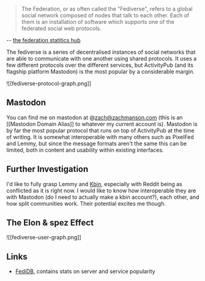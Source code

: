 >The Federation, or as often called the "Fediverse", refers to a global social network composed of nodes that talk to each other. Each of them is an installation of software which supports one of the federated social web protocols.

-- [the federation statitics hub](https://the-federation.info/)

The fediverse is a series of decentralised instances of social networks that are able to communicate with one another using shared protocols.  It uses a few different protocols over the different services, but ActivityPub (and its flagship platform Mastodon) is the most popular by a considerable margin.

![[fediverse-protocol-graph.png]]

## Mastodon

You can find me on mastodon at @zach@zachmanson.com (this is an [[Mastodon Domain Alias]] to whatever my current account is).  Mastodon is by far the most popular protocol that runs on top of ActivityPub at the time of writing.  It is somewhat interoperable with many others such as PixelFed and Lemmy, but since the message formats aren't the same this can be limited, both in content and usability within existing interfaces.

## Further Investigation

I'd like to fully grasp Lemmy and [Kbin](https://github.com/ernestwisniewski/kbin), especially with Reddit being as conflicted as it is right now.  I would like to know how interoperable they are with Mastodon (do I need to actually make a kbin account?), each other, and how split communities work.  Their potential excites me though.

## The Elon & spez Effect

![[fediverse-user-graph.png]]

## Links

- [FediDB](https://fedidb.org/), contains stats on server and service popularity